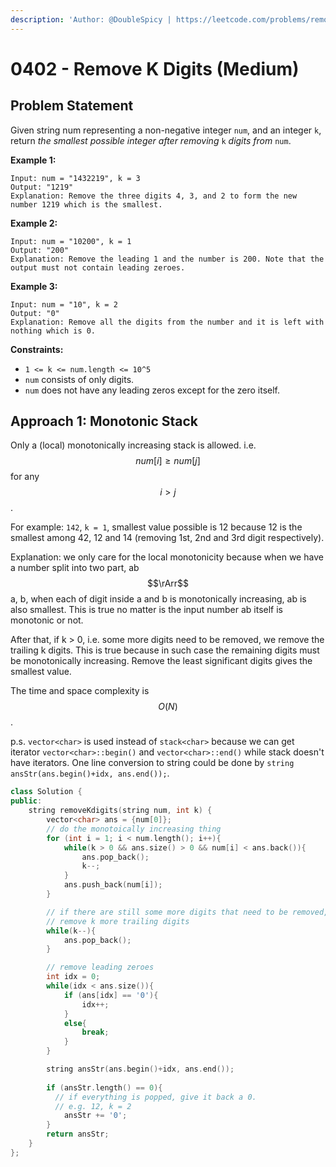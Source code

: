 ```yaml
---
description: 'Author: @DoubleSpicy | https://leetcode.com/problems/remove-k-digits/'
---
```


# 0402 - Remove K Digits (Medium)

## Problem Statement

Given string num representing a non-negative integer `num`, and an integer `k`, return _the smallest possible integer after removing_ `k` _digits from_ `num`.

**Example 1:**

```
Input: num = "1432219", k = 3
Output: "1219"
Explanation: Remove the three digits 4, 3, and 2 to form the new number 1219 which is the smallest.
```

**Example 2:**

```
Input: num = "10200", k = 1
Output: "200"
Explanation: Remove the leading 1 and the number is 200. Note that the output must not contain leading zeroes.
```

**Example 3:**

```
Input: num = "10", k = 2
Output: "0"
Explanation: Remove all the digits from the number and it is left with nothing which is 0.
```

**Constraints:**

* `1 <= k <= num.length <= 10^5`
* `num` consists of only digits.
* `num` does not have any leading zeros except for the zero itself.

## Approach 1: Monotonic Stack

Only a (local) monotonically increasing stack is allowed. i.e. $$num[i] \geq num[j]$$ for any $$i > j$$.

For example: `142`, `k = 1`, smallest value possible is 12 because 12 is the smallest among 42, 12 and 14 (removing 1st, 2nd and 3rd digit respectively).

Explanation: we only care for the local monotonicity because when we have a number split into two part, ab $$\rArr$$ a, b, when each of digit inside a and b is monotonically increasing, ab is also smallest. This is true no matter is the input number ab itself is monotonic or not.

After that, if k > 0, i.e. some more digits need to be removed, we remove the trailing k digits. This is true because in such case the remaining digits must be monotonically increasing. Remove the least significant digits gives the smallest value.

The time and space complexity is $$O(N)$$.

p.s. `vector<char>` is used instead of `stack<char>` because we can get iterator `vector<char>::begin()` and `vector<char>::end()` while stack doesn't have iterators. One line conversion to string could be done by `string ansStr(ans.begin()+idx, ans.end());`.

```cpp
class Solution {
public:
    string removeKdigits(string num, int k) {
        vector<char> ans = {num[0]};
        // do the monotoically increasing thing
        for (int i = 1; i < num.length(); i++){
            while(k > 0 && ans.size() > 0 && num[i] < ans.back()){
                ans.pop_back();
                k--;
            }
            ans.push_back(num[i]);
        }

        // if there are still some more digits that need to be removed, 
        // remove k more trailing digits
        while(k--){
            ans.pop_back();
        }

        // remove leading zeroes
        int idx = 0;
        while(idx < ans.size()){
            if (ans[idx] == '0'){
                idx++;
            }
            else{
                break;
            }
        }

        string ansStr(ans.begin()+idx, ans.end());
        
        if (ansStr.length() == 0){
          // if everything is popped, give it back a 0.
          // e.g. 12, k = 2
            ansStr += '0';
        }
        return ansStr;
    }
};
```
